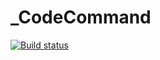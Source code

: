 # _CodeCommand
[![Build status](https://ci.appveyor.com/api/projects/status/5jgf29ds0rxhct4x?svg=true)](https://ci.appveyor.com/project/Code-Lyoko/codecommand)
